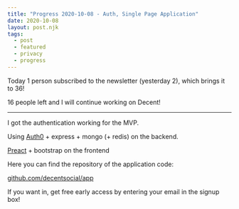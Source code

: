 ```yaml
---
title: "Progress 2020-10-08 - Auth, Single Page Application"
date: 2020-10-08
layout: post.njk
tags:
  - post
  - featured
  - privacy
  - progress
---
```


Today 1 person subscribed to the newsletter (yesterday 2), which brings it to 36!

16 people left and I will continue working on Decent!

---

I got the authentication working for the MVP.

Using [Auth0](https://auth0.com/) + express + mongo (+ redis) on the backend.

[Preact](https://preactjs.com/) + bootstrap on the frontend

Here you can find the repository of the application code:

[github.com/decentsocial/app](https://github.com/decentsocial/app)

If you want in, get free early access by entering your email in the signup box!